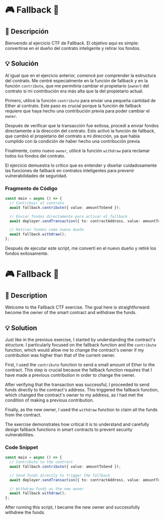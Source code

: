 # 🎮 Fallback 🚀

## 📌 Descripción
Bienvenido al ejercicio CTF de Fallback. El objetivo aquí es simple: convertirse en el dueño del contrato inteligente y retirar los fondos.

## 💡 Solución
Al igual que en el ejercicio anterior, comencé por comprender la estructura del contrato. Me centré especialmente en la función de fallback y en la función `contribute`, que me permitiría cambiar el propietario (`owner`) del contrato si mi contribución era más alta que la del propietario actual.

Primero, utilicé la función `contribute` para enviar una pequeña cantidad de Ether al contrato. Este paso es crucial porque la función de fallback requiere que haya hecho una contribución previa para poder cambiar el `owner`.

Después de verificar que la transacción fue exitosa, procedí a enviar fondos directamente a la dirección del contrato. Esto activó la función de fallback, que cambió el propietario del contrato a mi dirección, ya que había cumplido con la condición de haber hecho una contribución previa.

Finalmente, como nuevo `owner`, utilicé la función `withdraw` para reclamar todos los fondos del contrato.

El ejercicio demuestra lo crítico que es entender y diseñar cuidadosamente las funciones de fallback en contratos inteligentes para prevenir vulnerabilidades de seguridad.

### Fragmento de Código

```ts
const main = async () => {
  // Contribuir al contrato
  await fallback.contribute({ value: amountToSend });

  // Enviar fondos directamente para activar el fallback
  await deployer.sendTransaction({ to: contractAddress, value: amountToSend });

  // Retirar fondos como nuevo dueño
  await fallback.withdraw();
};
```

Después de ejecutar este script, me convertí en el nuevo dueño y retiré los fondos exitosamente.

# 🎮 Fallback 🚀

## 📌 Description
Welcome to the Fallback CTF exercise. The goal here is straightforward: become the owner of the smart contract and withdraw the funds.

## 💡 Solution
Just like in the previous exercise, I started by understanding the contract's structure. I particularly focused on the fallback function and the `contribute` function, which would allow me to change the contract's owner if my contribution was higher than that of the current owner.

First, I used the `contribute` function to send a small amount of Ether to the contract. This step is crucial because the fallback function requires that I have made a previous contribution in order to change the owner.

After verifying that the transaction was successful, I proceeded to send funds directly to the contract's address. This triggered the fallback function, which changed the contract's owner to my address, as I had met the condition of making a previous contribution.

Finally, as the new owner, I used the `withdraw` function to claim all the funds from the contract.

The exercise demonstrates how critical it is to understand and carefully design fallback functions in smart contracts to prevent security vulnerabilities.

### Code Snippet

```ts
const main = async () => {
  // Contribute to the contract
  await fallback.contribute({ value: amountToSend });

  // Send funds directly to trigger the fallback
  await deployer.sendTransaction({ to: contractAddress, value: amountToSend });

  // Withdraw funds as the new owner
  await fallback.withdraw();
};
```

After running this script, I became the new owner and successfully withdrew the funds.
